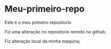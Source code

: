 # Meu-primeiro-repo
Este é o meu primeiro repositorio

Fiz uma alteração no repositorio remoto no github;

Fiz alteração local da minha maquina;